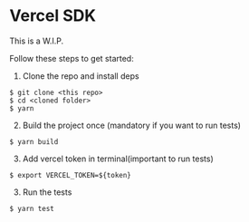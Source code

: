 # Vercel SDK

This is a W.I.P.

Follow these steps to get started:

1. Clone the repo and install deps

```
$ git clone <this repo>
$ cd <cloned folder>
$ yarn
```

2. Build the project once (mandatory if you want to run tests)

```
$ yarn build
```

3. Add vercel token in terminal(important to run tests)
```
$ export VERCEL_TOKEN=${token}
```

3. Run the tests

```
$ yarn test
```
